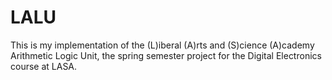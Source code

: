 # LALU

This is my implementation of the (L)iberal (A)rts and (S)cience (A)cademy Arithmetic Logic Unit, the spring semester project for the Digital Electronics course at LASA.
